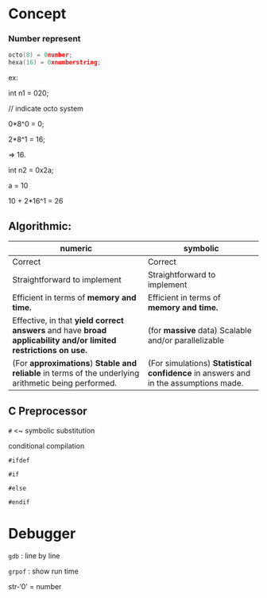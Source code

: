 # Concept

### Number represent

```c
octo(8) = 0number;
hexa(16) = 0xnumberstring;
```

ex:

int n1 = 020;

// indicate octo system

0*8^0 = 0;

2*8^1 = 16;

=> 16.



int n2 = 0x2a;

a = 10

10 + 2*16^1 = 26

## Algorithmic:

| numeric                                                      | symbolic                                                     |
| ------------------------------------------------------------ | ------------------------------------------------------------ |
| Correct                                                      | Correct                                                      |
| Straightforward to implement                                 | Straightforward to implement                                 |
| Efficient in terms of **memory and time.**                   | Efficient in terms of **memory and time.**                   |
| Effective, in that **yield correct answers** and have **broad applicability and/or limited restrictions on use.** | (for **massive** data) Scalable and/or parallelizable        |
| (For **approximations**) **Stable and reliable** in terms of the underlying arithmetic being performed. | (For simulations) **Statistical confidence** in answers and in the assumptions made. |

## C Preprocessor

`#` <~ symbolic substitution

conditional compilation

`#ifdef`

`#if`

`#else`

`#endif`



# Debugger

`gdb` : line by line

`grpof` : show run time



str-‘0' = number